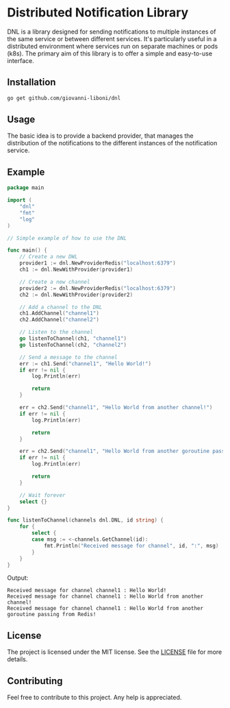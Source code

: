 # Distributed Notification Library

DNL is a library designed for sending notifications to multiple instances of the same service or between different services. It's particularly useful in a distributed environment where services run on separate machines or pods (k8s). The primary aim of this library is to offer a simple and easy-to-use interface.

## Installation

```bash
go get github.com/giovanni-liboni/dnl
```


## Usage

The basic idea is to provide a backend provider, that manages the distribution of the notifications to the different
instances of the notification service.


## Example

```go
package main

import (
	"dnl"
	"fmt"
	"log"
)

// Simple example of how to use the DNL

func main() {
	// Create a new DWL
	provider1 := dnl.NewProviderRedis("localhost:6379")
	ch1 := dnl.NewWithProvider(provider1)

	// Create a new channel
	provider2 := dnl.NewProviderRedis("localhost:6379")
	ch2 := dnl.NewWithProvider(provider2)

	// Add a channel to the DNL
	ch1.AddChannel("channel1")
	ch2.AddChannel("channel2")

	// Listen to the channel
	go listenToChannel(ch1, "channel1")
	go listenToChannel(ch2, "channel2")

	// Send a message to the channel
	err := ch1.Send("channel1", "Hello World!")
	if err != nil {
		log.Println(err)

		return
	}

	err = ch2.Send("channel1", "Hello World from another channel!")
	if err != nil {
		log.Println(err)

		return
	}

	err = ch2.Send("channel1", "Hello World from another goroutine passing from Redis!")
	if err != nil {
		log.Println(err)

		return
	}

	// Wait forever
	select {}
}

func listenToChannel(channels dnl.DNL, id string) {
	for {
		select {
		case msg := <-channels.GetChannel(id):
			fmt.Println("Received message for channel", id, ":", msg)
		}
	}
}
```

Output:
```
Received message for channel channel1 : Hello World!
Received message for channel channel1 : Hello World from another channel!
Received message for channel channel1 : Hello World from another goroutine passing from Redis!
```

## License

The project is licensed under the MIT license. See the [LICENSE](LICENSE) file for more details.

## Contributing

Feel free to contribute to this project. Any help is appreciated.
